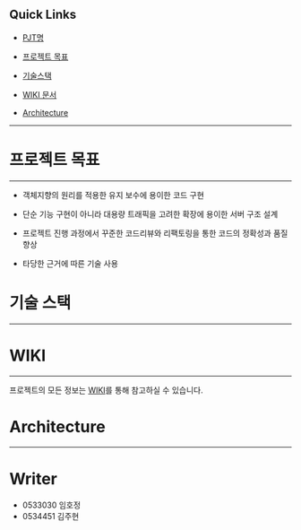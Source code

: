 ## Quick Links 



- [PJT명](#프로젝트명) 

- [프로젝트 목표](#프로젝트-목표)

- [기술스택](#기술-스택)

- [WIKI 문서](#wiki)

- [Architecture](#architecture)





------







# 프로젝트 목표



------



- 객체지향의 원리를 적용한 유지 보수에 용이한 코드 구현

- 단순 기능 구현이 아니라 대용량 트래픽을 고려한 확장에 용이한 서버 구조 설계

- 프로젝트 진행 과정에서 꾸준한 코드리뷰와 리팩토링을 통한 코드의 정확성과 품질 향상

- 타당한 근거에 따른 기술 사용





# 기술 스택



------







# WIKI



------



프로젝트의 모든 정보는 [WIKI](https://lab.ssafy.com/s05-bigdata-dist/S05P21B103/-/wikis/Home)를 통해 참고하실 수 있습니다.



# Architecture



---

# Writer

- 0533030 임호정
- 0534451 김주현

